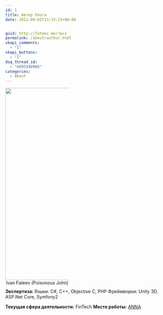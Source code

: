```yaml
---
id: 1
title: Автор блога
date: 2012-09-01T13:33:23+00:00


guid: http://fateev.me/?p=1
permalink: /about/author.html
vkapi_comments:
  - "1"
vkapi_buttons:
  - "1"
dsq_thread_id:
  - "6095548986"
categories:
  - About
---
```

<div style="padding-right: 10px; padding-bottom: 10px; text-align: center; width: 200px;"><a href="http://fateev.me/wp-content/uploads/2012/09/IMG_9760_final_bw.jpg"><img class="size-full wp-image-401" src="http://fateev.me/wp-content/uploads/2012/09/IMG_9760_final_bw.jpg" alt="" width="600" height="600" /></a>Ivan Fateev
(Poisonous John)</div>
<b>Экспертиза:
</b>Языки: C#, C++, Objective C, PHP
Фреймворки: Unity 3D, ASP.Net Core, Symfony2

<strong>Текущая сфера деятельности:</strong> FinTech
<strong>Место работы:</strong> <a href="https://anna.money">ANNA</a>

<!--more-->